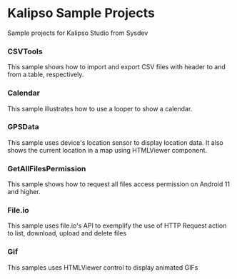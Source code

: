 # Kalipso Sample Projects
Sample projects for Kalipso Studio from Sysdev

### CSVTools
This sample shows how to import and export CSV files with header to and from a table, respectively.

### Calendar
This sample illustrates how to use a looper to show a calendar.

### GPSData
This sample uses device's location sensor to display location data. It also shows the current location in a map using HTMLViewer component.

### GetAllFilesPermission
This sample shows how to request all files access permission on Android 11 and higher.

### File.io
This sample uses file.io's API to exemplify the use of HTTP Request action to list, download, upload and delete files

### Gif
This samples uses HTMLViewer control to display animated GIFs
